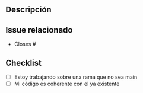 ## Descripción

<!-- Por favor, describe los cambios realizados en este Pull Request. -->

## Issue relacionado

- Closes # <!-- (agrega aquí el número del issue) -->

## Checklist

- [ ] Estoy trabajando sobre una rama que no sea main
- [ ] Mi código es coherente con el ya existente
